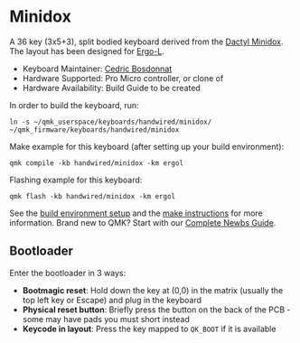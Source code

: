 # Minidox

A 36 key (3x5+3), split bodied keyboard derived from the [Dactyl Minidox](https://github.com/qmk/qmk_firmware/tree/master/keyboards/handwired/dactyl_minidox/).
The layout has been designed for [Ergo-L](https://ergol.org/).

* Keyboard Maintainer: [Cedric Bosdonnat](https://github.com/cbosdo)
* Hardware Supported: Pro Micro controller, or clone of
* Hardware Availability: Build Guide to be created 

In order to build the keyboard, run:

    ln -s ~/qmk_userspace/keyboards/handwired/minidox/ ~/qmk_firmware/keyboards/handwired/minidox

Make example for this keyboard (after setting up your build environment):

    qmk compile -kb handwired/minidox -km ergol

Flashing example for this keyboard:

    qmk flash -kb handwired/minidox -km ergol

See the [build environment setup](https://docs.qmk.fm/#/getting_started_build_tools) and the [make instructions](https://docs.qmk.fm/#/getting_started_make_guide) for more information. Brand new to QMK? Start with our [Complete Newbs Guide](https://docs.qmk.fm/#/newbs).

## Bootloader

Enter the bootloader in 3 ways:

* **Bootmagic reset**: Hold down the key at (0,0) in the matrix (usually the top left key or Escape) and plug in the keyboard
* **Physical reset button**: Briefly press the button on the back of the PCB - some may have pads you must short instead
* **Keycode in layout**: Press the key mapped to `QK_BOOT` if it is available
